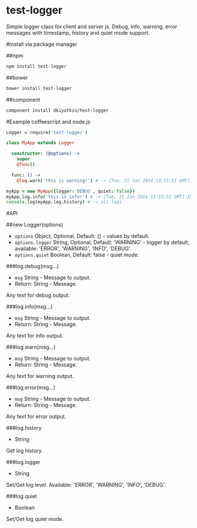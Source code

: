 test-logger
=============

Simple logger class for client and server js. Debug, info, warning, error messages with timestamp, history and quiet mode support.

#Install via package manager

##npm
```bash
npm install test-logger
```

##bower
```bash
bower install test-logger
```

##component
```bash
component install dkiyatkin/test-logger
```

#Example coffeescript and node.js

```coffee
Logger = require('test-logger')

class MyApp extends Logger

  constructor: (@options) ->
    super
    @func()

  func: () ->
    @log.warn('this is warning!') # -> [Tue, 21 Jan 2014 13:15:51 GMT] WARNING this is warning!

myApp = new MyApp({logger:'DEBUG', quiet: false})
myApp.log.info('this is info!') # -> [Tue, 21 Jan 2014 13:15:51 GMT] INFO this is info!
console.log(myApp.log.history) # -> all logs
```

#API

##new Logger(options)
- `options` Object, Optional, Default: {} - values by default.
- `options.logger` String, Optional, Default: 'WARNING' - logger by default, available: 'ERROR', 'WARNING', 'INFO', 'DEBUG'.
- `options.quiet` Boolean, Default: false - quiet mode.

###log.debug(msg...)
- `msg` String - Message to output.
- Return: String - Message.

Any text for debug output.

###log.info(msg...)
- `msg` String - Message to output.
- Return: String - Message.

Any text for info output.

###log.warn(msg...)
- `msg` String - Message to output.
- Return: String - Message.

Any text for warning output.

###log.error(msg...)
- `msg` String - Message to output.
- Return: String - Message.

Any text for error output.

###log.history
- String

Get log history.

###log.logger
- String

Set/Get log level. Available: 'ERROR', 'WARNING', 'INFO', 'DEBUG'.

###log.quiet
- Boolean

Set/Get log quiet mode.
